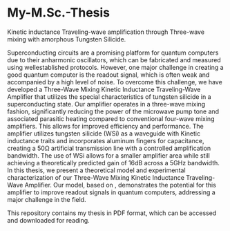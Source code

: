 # My-M.Sc.-Thesis
Kinetic inductance Traveling-wave amplification through Three-wave mixing with amorphous Tungsten Silicide.

Superconducting circuits are a promising platform for quantum computers due to
their anharmonic oscillators, which can be fabricated and measured using wellestablished
protocols. However, one major challenge in creating a good quantum
computer is the readout signal, which is often weak and accompanied by a high
level of noise. To overcome this challenge, we have developed a Three-Wave Mixing
Kinetic Inductance Traveling-Wave Amplifier that utilizes the special characteristics
of tungsten silicide in a superconducting state.
Our amplifier operates in a three-wave mixing fashion, significantly reducing
the power of the microwave pump tone and associated parasitic heating compared
to conventional four-wave mixing amplifiers. This allows for improved efficiency
and performance. The amplifier utilizes tungsten silicide (WSi) as a waveguide
with Kinetic inductance traits and incorporates aluminum fingers for capacitance,
creating a 50Ω artificial transmission line with a controlled amplification bandwidth.
The use of WSi allows for a smaller amplifier area while still achieving a theoretically
predicted gain of 16dB across a 5GHz bandwidth.
In this thesis, we present a theoretical model and experimental characterization of
our Three-Wave Mixing Kinetic Inductance Traveling-Wave Amplifier. Our model,
based on , demonstrates the potential for this amplifier to improve readout
signals in quantum computers, addressing a major challenge in the field.

This repository contains my thesis in PDF format, which can be accessed and downloaded for reading.
